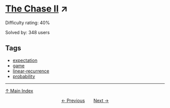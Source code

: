 # [The Chase II](https://projecteuler.net/problem=683) ↗️

Difficulty rating: 40%

Solved by: 348 users
## Tags

- [expectation](../tags/expectation.md)
- [game](../tags/game.md)
- [linear-recurrence](../tags/linear-recurrence.md)
- [probability](../tags/probability.md)



---

[↑ Main Index](../README.md)


<div align=center><a href='682.md'>← Previous</a> &nbsp;&nbsp; &nbsp;&nbsp;  <a href='684.md'>Next →</a></div>

